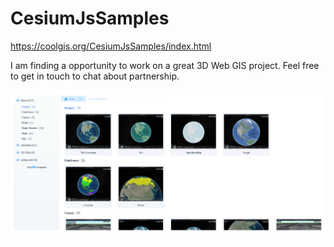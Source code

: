 # CesiumJsSamples

https://coolgis.org/CesiumJsSamples/index.html

I am finding a opportunity to work on a great 3D Web GIS project.
Feel free to get in touch to chat about partnership.

![](./Screenshot_1.png)
